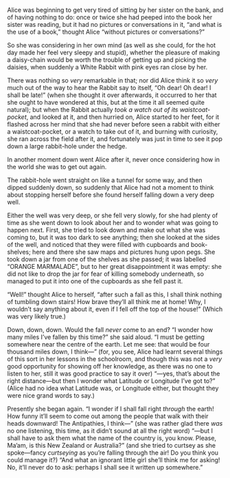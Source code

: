 
<head>
<meta charset='UTF-8'>
<meta http-equiv="Permissions-Policy" content="interest-cohort=()">
<meta http-equiv="Permissions-Policy" content="browsing-topics=()">
<link rel=stylesheet href='./reset.css'>
<link rel=stylesheet href='./demo-galley.css'>



</head>

<mu-galley>
<p>
Alice was beginning to get very tired of sitting by her sister on the bank, and
of having nothing to do: once or twice she had peeped into the book her sister
was reading, but it had no pictures or conversations in it, “and what is
the use of a book,” thought Alice “without pictures or
conversations?”
</p>
<p>
So she was considering in her own mind (as well as she could, for the hot day
made her feel very sleepy and stupid), whether the pleasure of making a
daisy-chain would be worth the trouble of getting up and picking the daisies,
when suddenly a White Rabbit with pink eyes ran close by her.
</p>
<p>
There was nothing so <i>very</i> remarkable in that; nor did Alice think it so
<i>very</i> much out of the way to hear the Rabbit say to itself, “Oh
dear! Oh dear! I shall be late!” (when she thought it over afterwards, it
occurred to her that she ought to have wondered at this, but at the time it all
seemed quite natural); but when the Rabbit actually <i>took a watch out of its
waistcoat-pocket</i>, and looked at it, and then hurried on, Alice started to
her feet, for it flashed across her mind that she had never before seen a
rabbit with either a waistcoat-pocket, or a watch to take out of it, and
burning with curiosity, she ran across the field after it, and fortunately was
just in time to see it pop down a large rabbit-hole under the hedge.
</p>
<p>
In another moment down went Alice after it, never once considering how in the
world she was to get out again.
</p>
<p>
The rabbit-hole went straight on like a tunnel for some way, and then dipped
suddenly down, so suddenly that Alice had not a moment to think about stopping
herself before she found herself falling down a very deep well.
</p>
<p>
Either the well was very deep, or she fell very slowly, for she had plenty of
time as she went down to look about her and to wonder what was going to happen
next. First, she tried to look down and make out what she was coming to, but it
was too dark to see anything; then she looked at the sides of the well, and
noticed that they were filled with cupboards and book-shelves; here and there
she saw maps and pictures hung upon pegs. She took down a jar from one of the
shelves as she passed; it was labelled “ORANGE MARMALADE”, but to
her great disappointment it was empty: she did not like to drop the jar for
fear of killing somebody underneath, so managed to put it into one of the
cupboards as she fell past it.
</p>
<p>
“Well!” thought Alice to herself, “after such a fall as this,
I shall think nothing of tumbling down stairs! How brave they’ll all
think me at home! Why, I wouldn’t say anything about it, even if I fell
off the top of the house!” (Which was very likely true.)
</p>
<p>
Down, down, down. Would the fall <i>never</i> come to an end? “I wonder
how many miles I’ve fallen by this time?” she said aloud. “I
must be getting somewhere near the centre of the earth. Let me see: that would
be four thousand miles down, I think—” (for, you see, Alice had
learnt several things of this sort in her lessons in the schoolroom, and though
this was not a <i>very</i> good opportunity for showing off her knowledge, as
there was no one to listen to her, still it was good practice to say it over)
“—yes, that’s about the right distance—but then I
wonder what Latitude or Longitude I’ve got to?” (Alice had no idea
what Latitude was, or Longitude either, but thought they were nice grand words
to say.)
</p>
<p>
Presently she began again. “I wonder if I shall fall right <i>through</i>
the earth! How funny it’ll seem to come out among the people that walk
with their heads downward! The Antipathies, I think—” (she was
rather glad there <i>was</i> no one listening, this time, as it didn’t
sound at all the right word) “—but I shall have to ask them what
the name of the country is, you know. Please, Ma’am, is this New Zealand
or Australia?” (and she tried to curtsey as she spoke—fancy
<i>curtseying</i> as you’re falling through the air! Do you think you
could manage it?) “And what an ignorant little girl she’ll think me
for asking! No, it’ll never do to ask: perhaps I shall see it written up
some&shy;where.”
</p></mu-galley>


<script src='/browserified/mudom+linefinder.js'></script>
<script src='./ops2.js'></script>

